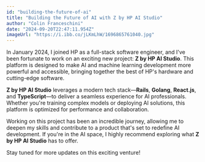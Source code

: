 ```yaml
---
id: "building-the-future-of-ai"
title: "Building the Future of AI with Z by HP AI Studio"
author: "Colin Franceschini"
date: "2024-09-20T22:47:11.954Z"
imageUrl: "https://i.ibb.co/jLKmLhW/1696865761040.jpg"
---
```


In January 2024, I joined HP as a full-stack software engineer, and I've been fortunate to work on an exciting new project: **Z by HP AI Studio**. This platform is designed to make AI and machine learning development more powerful and accessible, bringing together the best of HP's hardware and cutting-edge software.

**Z by HP AI Studio** leverages a modern tech stack—**Rails**, **Golang**, **React.js**, and **TypeScript**—to deliver a seamless experience for AI professionals. Whether you're training complex models or deploying AI solutions, this platform is optimized for performance and collaboration.

Working on this project has been an incredible journey, allowing me to deepen my skills and contribute to a product that's set to redefine AI development. If you're in the AI space, I highly recommend exploring what **Z by HP AI Studio** has to offer.

Stay tuned for more updates on this exciting venture!
